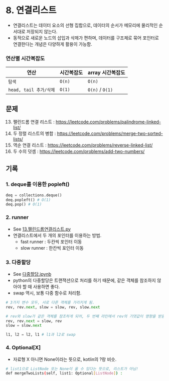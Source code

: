 # 8. 연결리스트

- 연결리스트는 데이터 요소의 선형 집합으로, 데이터의 순서가 메모리에 물리적인 순서대로 저장되지 않는다.
- 동적으로 새로운 노드의 삽입과 삭제가 편하며, 데이터를 구조체로 묶어 포인터로 연결한다는 개념은 다양하게 활용이 가능함.

### 연산별 시간복잡도

| 연산                   | 시간복잡도 | array 시간복잡도 |
| ---------------------- | ---------- | ---------------- |
| `탐색`                 | `O(n)`     | `O(n)`           |
| `head, tail 추가/삭제` | `O(1)`     | `O(n)` / `O(1)`  |

## 문제

13. 팰린드롬 연결 리스트 : https://leetcode.com/problems/palindrome-linked-list/
14. 두 정렬 리스트의 병합 : https://leetcode.com/problems/merge-two-sorted-lists/
15. 역순 연결 리스트 : https://leetcode.com/problems/reverse-linked-list/
16. 두 수의 덧셈 : https://leetcode.com/problems/add-two-numbers/

## 기록

### 1. deque를 이용한 popleft()

```python
deq = collections.deque()
deq.popleft() # O(1)
deq.pop() # O(1)
```

### 2. runner

- See [13.팰린드롬연결리스트.py](./13_팰린드롬연결리스트.py)
- 연결리스트에서 두 개의 포인터를 이용하는 방법.
  - fast runner : 두칸씩 포인터 이동
  - slow runner : 한칸씩 포인터 이동

### 3. 다중할당

- See [다중할당.ipynb](./다중할당.ipynb)
- python의 다중할당은 트랜잭션으로 처리를 하기 때문에, 같은 객체를 참조하지 않아야 할 때 사용하면 좋다.
- swap 역시, 보통 다중 함수로 처리함.

```python
# 3가지 변수 모두, 서로 다른 객체를 가리키게 됨.
rev, rev.next, slow = slow, rev, slow.next

# rev와 slow가 같은 객체를 참조하게 되어, 두 번째 라인에서 rev의 기댓값이 영향을 받음.
rev, rev.next = slow, rev
slow = slow.next

l1, l2 = l2, l1 # l1과 l2로 swap
```

### 4. Optional[X]

- 자료형 X 아니면 None이라는 뜻으로, kotlin의 ?랑 비슷.

```bash
# list1으로 ListNode 또는 None이 올 수 있다는 뜻으로, 리스트가 아님!
def mergeTwoLists(self, list1: Optional[ListNode]) :

```
